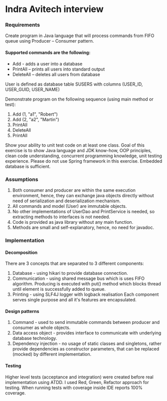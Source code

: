 # Indra Avitech interview

### Requirements
Create program in Java language that will process commands from FIFO queue using Producer –
Consumer pattern.

#### Supported commands are the following:
- Add - adds a user into a database
- PrintAll – prints all users into standard output
- DeleteAll – deletes all users from database

User is defined as database table SUSERS with columns (USER_ID, USER_GUID, USER_NAME)

Demonstrate program on the following sequence (using main method or test):
1. Add (1, &quot;a1&quot;, &quot;Robert&quot;)
2. Add (2, &quot;a2&quot;, &quot;Martin&quot;)
3. PrintAll
4. DeleteAll
5. PrintAll

Show your ability to unit test code on at least one class.
Goal of this exercise is to show Java language and JDK know-how, OOP principles, clean code
understanding, concurrent programming knowledge, unit testing experience.
Please do not use Spring framework in this exercise. Embedded database is sufficient.

### Assumptions
1. Both consumer and producer are within the same execution environment, hence, they can exchange java objects directly
without need of serialization and deserialization mechanism.
2. All commands and model (User) are immutable objects.
3. No other implementations of UserDao and PrintService is needed, so extracting methods to interfaces is not needed.
4. Code is provided as java library without any main function.
5. Methods are small and self-explanatory, hence, no need for javadoc.

### Implementation

#### Decomposition
There are 3 concepts that are separated to 3 different components:
1. Database - using hikari to provide database connection.
2. Communication - using shared message bus which is uses FIFO algorithm. Producing is executed with put() method which blocks thread until element is successfully added to queue.
3. Printing - using SLF4J logger with logback realisation 
Each component serves single purpose and all it's features are encapsulated.

#### Design patterns
1. Command - used to send immutable commands between producer and consumer as whole objects.
2. Data access object - provides interface to communicate with underlying database technology.
3. Dependency injection - no usage of static classes and singletons, rather provide dependencies as constructor parameters, 
that can be replaced (mocked) by different implementation.

#### Testing
Higher level tests (acceptance and integration) were created before real implementation using ATDD. I used Red, Green, Refactor approach
for testing. When running tests with coverage inside IDE reports 100% coverage.
